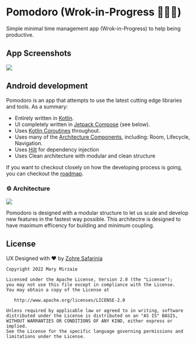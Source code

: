 # Pomodoro (Wrok-in-Progress 👩‍💻🔧️)
Simple minimal time management app (Wrok-in-Progress)  to help being productive.

## App Screenshots

<img src="https://raw.githubusercontent.com/marymirzaie/Pomodoro/main/asset/screenshot_pomodoro.png"/></br>

## Android development 

Pomodoro is an app that attempts to use the latest cutting edge libraries and tools. As a summary:

 * Entirely written in [Kotlin](https://kotlinlang.org/).
 * UI completely written in [Jetpack Compose](https://developer.android.com/jetpack/compose) (see below).
 * Uses [Kotlin Coroutines](https://kotlinlang.org/docs/reference/coroutines/coroutines-guide.html) throughout.
 * Uses many of the [Architecture Components](https://developer.android.com/topic/libraries/architecture/), including: Room, Lifecycle, Navigation.
 * Uses [Hilt](https://dagger.dev/hilt/) for dependency injection
 * Uses Clean architecture with modular and clean structure

If you want to checkout closely on how the developing process is going, you can checkout the [roadmap](https://www.notion.so/05c3cecf44724375a13f805923fdbef9?v=d4125cd9305b4b37b8edc4a2ccfb7ace).

### ⚙️ Architecture

<img src="https://raw.githubusercontent.com/marymirzaie/Pomodoro/main/asset/diagram_pomodoro.jpg"/></br>

Pomodoro is designed with a modular structure to let us scale and develop new features in the fastest way possible. This architectre is designed to have
maximum efficency for building and minimum coupling.

## License

UX Designed with ❤️ by [Zohre Safarinia](zohrehsafarinia@gmail.com)

```
Copyright 2022 Mary Mirzaie

Licensed under the Apache License, Version 2.0 (the "License");
you may not use this file except in compliance with the License.
You may obtain a copy of the License at

   http://www.apache.org/licenses/LICENSE-2.0

Unless required by applicable law or agreed to in writing, software
distributed under the License is distributed on an "AS IS" BASIS,
WITHOUT WARRANTIES OR CONDITIONS OF ANY KIND, either express or implied.
See the License for the specific language governing permissions and
limitations under the License.
```
